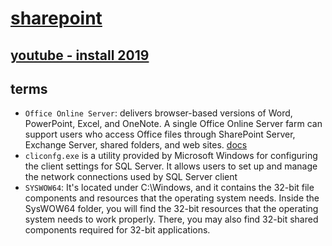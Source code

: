 # [sharepoint](https://learn.microsoft.com/en-us/sharepoint/sharepoint-server)
## [youtube - install 2019](https://youtu.be/Sjl3ixS_724?si=gO8GM4zXTewsS7MW)
## terms
- `Office Online Server`: delivers browser-based versions of Word, PowerPoint, Excel, and OneNote. A single Office Online Server farm can support users who access Office files through SharePoint Server, Exchange Server, shared folders, and web sites. [docs](https://learn.microsoft.com/en-us/officeonlineserver/office-online-server-overview)
- `cliconfg.exe` is a utility provided by Microsoft Windows for configuring the client settings for SQL Server. It allows users to set up and manage the network connections used by SQL Server client
- `SYSWOW64`: It's located under C:\Windows, and it contains the 32-bit file components and resources that the operating system needs. Inside the SysWOW64 folder, you will find the 32-bit resources that the operating system needs to work properly. There, you may also find 32-bit shared components required for 32-bit applications.
